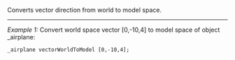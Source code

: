 Converts vector direction from world to model space.


---
*Example 1:*
Convert world space vector [0,-10,4] to model space of object _airplane: 

```sqf
_airplane vectorWorldToModel [0,-10,4];
```